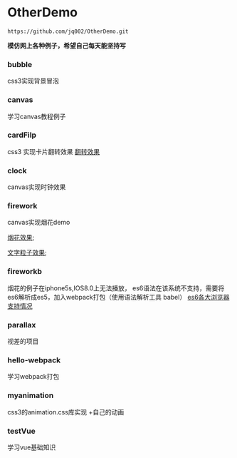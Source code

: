 # OtherDemo
```
https://github.com/jq002/OtherDemo.git
```
**模仿网上各种例子，希望自己每天能坚持写**

### bubble
css3实现背景冒泡

### canvas
学习canvas教程例子
### cardFilp
css3 实现卡片翻转效果
[翻转效果](http://www.webhek.com/post/css-flip.html)
### clock
canvas实现时钟效果
### firework
canvas实现烟花demo

[烟花效果](https://github.com/NewNewKing/SmallRomance/issues/2);

[文字粒子效果](https://github.com/NewNewKing/SmallRomance/issues/3);
### fireworkb
烟花的例子在iphone5s,IOS8.0上无法播放，
es6语法在该系统不支持，需要将es6解析成es5，加入webpack打包（使用语法解析工具 babel）
[es6各大浏览器支持情况](http://kangax.github.io/compat-table/es6/)
### parallax
视差的项目
### hello-webpack
学习webpack打包
### myanimation
css3的animation.css库实现
+自己的动画
### testVue
学习vue基础知识
